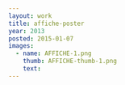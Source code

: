 ```yaml
---
layout: work
title: affiche-poster
year: 2013
posted: 2015-01-07
images:
  - name: AFFICHE-1.png
    thumb: AFFICHE-thumb-1.png
    text:
---
```


